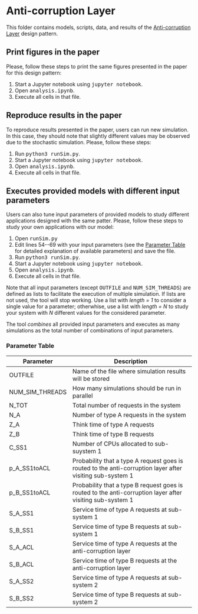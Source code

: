 # Anti-corruption Layer

This folder contains models, scripts, data, and results of the [Anti-corruption Layer](https://learn.microsoft.com/en-us/azure/architecture/patterns/anti-corruption-layer) design pattern.


## Print figures in the paper
Please, follow these steps to print the same figures presented in the paper for this design pattern:
1. Start a Jupyter notebook using <tt>jupyter notebook</tt>.
2. Open <tt>analysis.ipynb</tt>.
3. Execute all cells in that file.


## Reproduce results in the paper
To reproduce results presented in the paper, users can run new simulation. In this case, they should note that slightly different values may be observed due to the stochastic simulation. Please, follow these steps:
1. Run <tt>python3 runSim.py</tt>.
2. Start a Jupyter notebook using <tt>jupyter notebook</tt>.
3. Open <tt>analysis.ipynb</tt>.
4. Execute all cells in that file.


## Executes provided models with different input parameters
Users can also tune input parameters of provided models to study different applications designed with the same patter.
Please, follow these steps to study your own applications with our model:
1. Open <tt>runSim.py</tt>
2. Edit lines 54--69 with your input parameters (see the [Parameter Table](#parameter-table) for detailed explanation of available parameters) and save the file.
3. Run <tt>python3 runSim.py</tt>.
4. Start a Jupyter notebook using <tt>jupyter notebook</tt>.
5. Open <tt>analysis.ipynb</tt>.
6. Execute all cells in that file.

Note that all input parameters (except <tt>OUTFILE</tt> and <tt>NUM\_SIM\_THREADS</tt>) are defined as lists to facilitate the execution of multiple simulation. If lists are not used, the tool will stop working. Use a list with *length = 1* to consider a single value for a parameter; otherwhise, use a list with *length = N* to study your system with *N* different values for the considered parameter. 

The tool *combines* all provided input parameters and executes as many simulations as the total number of combinations of input parameters.


### Parameter Table

| Parameter | Description |
| --- | --- |
| OUTFILE | Name of the file where simulation results will be stored |
| NUM\_SIM\_THREADS | How many simulations should be run in parallel |
| N\_TOT | Total number of requests in the system |
| N\_A | Number of type A requests in the system |
| Z\_A | Think time of type A requests |
| Z\_B | Think time of type B requests |
| C\_SS1 | Number of CPUs allocated to sub-suystem 1 |
| p\_A\_SS1toACL | Probability that a type A request goes is routed to the anti-corruption layer after visiting sub-system 1 |
| p\_B\_SS1toACL | Probability that a type B request goes is routed to the anti-corruption layer after visiting sub-system 1 |
| S\_A\_SS1 | Service time of type A requests at sub-system 1 |
| S\_B\_SS1 | Service time of type B requests at sub-system 1 |
| S\_A\_ACL | Service time of type A requests at the anti-corruption layer |
| S\_B\_ACL | Service time of type B requests at the anti-corruption layer |
| S\_A\_SS2 | Service time of type A requests at sub-system 2 |
| S\_B\_SS2 | Service time of type B requests at sub-system 2 |

